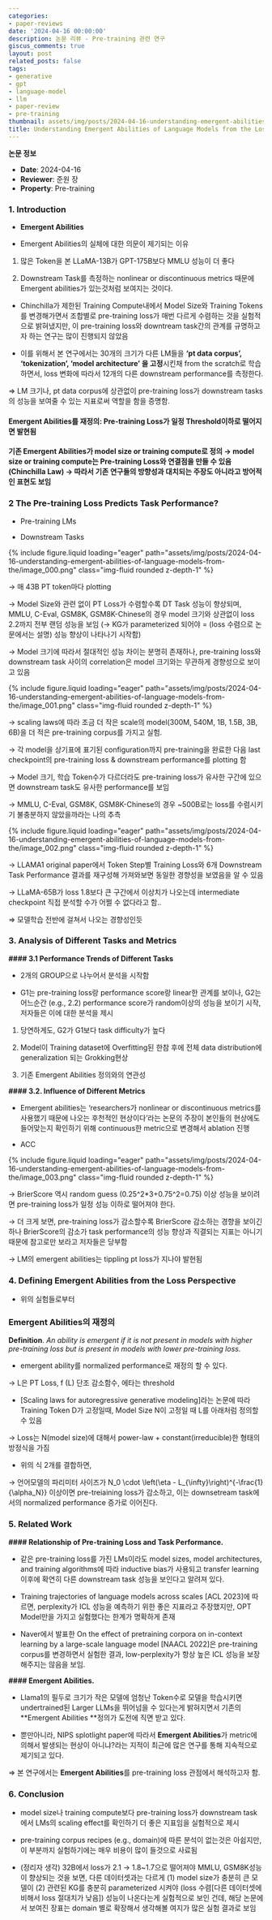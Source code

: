 ```yaml
---
categories:
- paper-reviews
date: '2024-04-16 00:00:00'
description: 논문 리뷰 - Pre-training 관련 연구
giscus_comments: true
layout: post
related_posts: false
tags:
- generative
- gpt
- language-model
- llm
- paper-review
- pre-training
thumbnail: assets/img/posts/2024-04-16-understanding-emergent-abilities-of-language-models-from-the/thumbnail.jpg
title: Understanding Emergent Abilities of Language Models from the Loss Perspective
---
```


**논문 정보**
- **Date**: 2024-04-16
- **Reviewer**: 준원 장
- **Property**: Pre-training

### 1. Introduction

- **Emergent Abilities**

-  Emergent Abilities의 실체에 대한 의문이 제기되는 이유

1. 많은 Token을 본 LLaMA-13B가 GPT-175B보다 MMLU 성능이 더 좋다

1. Downstream Task를 측정하는 nonlinear or discontinuous metrics 때문에 Emergent abilities가 있는것처럼 보여지는 것이다.

-  Chinchilla가 제한된 Training Compute내에서 Model Size와 Training Tokens를 변경해가면서 조합별로 pre-training loss가 매번 다르게 수렴하는 것을 실험적으로 밝혀냈지만, 이 pre-training loss와 downtream task간의 관계를 규명하고자 하는 연구는 많이 진행되지 않았음

- 이를 위해서 본 연구에서는 30개의 크기가 다른 LM들을 **‘pt data corpus’, ‘tokenization’, ‘model architecture’ 을 고정**시킨채 from the scratch로 학습하면서, loss 변화에 따라서 12개의 다른 downstream performance를 측정한다. 

⇒ LM 크기나, pt data corpus에 상관없이 pre-training loss가 downstream tasks의 성능을 보여줄 수 있는 지표로써 역할을 함을 증명함.

#### Emergent Abilities를 재정의: Pre-training Loss가 일정 Threshold이하로 떨어지면 발현됨

#### 기존 Emergent Abilities가 model size or training compute로 정의 → model size or training compute는 Pre-training Loss와 연결점을 만들 수 있음 (Chinchilla Law) → 따라서 기존 연구들의 방향성과 대치되는 주장도 아니라고 방어적인 표현도 보임

### 2 The Pre-training Loss Predicts Task Performance?

- Pre-training LMs

- Downstream Tasks

{% include figure.liquid loading="eager" path="assets/img/posts/2024-04-16-understanding-emergent-abilities-of-language-models-from-the/image_000.png" class="img-fluid rounded z-depth-1" %}

→ 매 43B PT token마다 plotting

→ Model Size와 관련 없이 PT Loss가 수렴할수록 DT Task 성능이 향상되며, MMLU, C-Eval, GSM8K, GSM8K-Chinese의 경우 model 크기와 상관없이 loss 2.2까지 전부 랜덤 성능을 보임 (→ KG가 parameterized 되어야 = (loss 수렴으로 논문에서는 설명) 성능 향상이 나타나기 시작함)

→ Model 크기에 따라서 절대적인 성능 차이는 분명히 존재하나, pre-training loss와 downstream task 사이의 correlation은 model 크기와는 무관하게 경향성으로 보이고 있음

{% include figure.liquid loading="eager" path="assets/img/posts/2024-04-16-understanding-emergent-abilities-of-language-models-from-the/image_001.png" class="img-fluid rounded z-depth-1" %}

→ scaling laws에 따라 조금 더 작은 scale의 model(300M, 540M, 1B, 1.5B, 3B, 6B)을 더 적은 pre-training corpus를 가지고 실험. 

→ 각 model을 상기표에 표기된 configuration까지 pre-training을 완료한 다음 last checkpoint의 pre-training loss & downstream performance를 plotting 함

→ Model 크기, 학습 Token수가 다르더라도 pre-training loss가 유사한 구간에 있으면 downstream task도 유사한 performance를 보임

→ MMLU, C-Eval, GSM8K, GSM8K-Chinese의 경우 ~500B로는 loss를 수렴시키기 불충분하지 않았을까라는 나의 추측

{% include figure.liquid loading="eager" path="assets/img/posts/2024-04-16-understanding-emergent-abilities-of-language-models-from-the/image_002.png" class="img-fluid rounded z-depth-1" %}

→ LLAMA1 original paper에서 Token Step별 Training Loss와 6개 Downstream Task Performance 결과를 재구성해 가져와보면 동일한 경향성을 보였음을 알 수 있음

→ LLaMA-65B가 loss 1.8보다 큰 구간에서 이상치가 나오는데 intermediate checkpoint 직접 분석할 수가 어쩔 수 없다라고 함..

⇒ 모델학습 전반에 걸쳐서 나오는 경향성인듯

### 3. Analysis of Different Tasks and Metrics

**#### 3.1 Performance Trends of Different Tasks**

- 2개의 GROUP으로 나누어서 분석을 시작함

- G1는 pre-training loss랑 performance score랑 linear한 관계를 보이나, G2는 어느순간 (e.g., 2.2) performance score가 random이상의 성능을 보이기 시작, 저자들은 이에 대한 분석을 제시

1. 당연하게도, G2가 G1보다 task difficulty가 높다

1. Model이 Training dataset에 Overfitting된 한참 후에 전체 data distribution에 generalization 되는 Grokking현상

1. 기존 Emergent Abilities 정의와의 연관성

**#### 3.2. Influence of Different Metrics**

- Emergent abilities는 ‘researchers가 nonlinear or discontinuous metrics를 사용했기 때문에 나오는 후천적인 현상이다’라는 논문의 주장이 본인들의 현상에도 들어맞는지 확인하기 위해 continuous한 metric으로 변경해서 ablation 진행

- ACC

{% include figure.liquid loading="eager" path="assets/img/posts/2024-04-16-understanding-emergent-abilities-of-language-models-from-the/image_003.png" class="img-fluid rounded z-depth-1" %}

→ BrierScore 역시 random guess (0.25^2*3+0.75^2=0.75) 이상 성능을 보이려면 pre-training loss가 일정 성능 이하로 떨어져야 한다. 

→ 더 크게 보면, pre-training loss가 감소할수록 BrierScore 감소하는 경향을 보이긴 하나 BrierScore의 감소가 task performance의 성능 향상과 직결되는 지표는 아니기 때문에 참고로만 보라고 저자들은 당부함

→ LM의 emergent abilities는 tippling pt loss가 지나야 발현됨

### 4. Defining Emergent Abilities from the Loss Perspective

- 위의 실험들로부터

### Emergent Abilities의 재정의

**Definition**. *An ability is emergent if it is not present in models with higher pre-training loss but is present in models with lower pre-training loss.*

- emergent ability를 normalized performance로 재정의 할 수 있다.

→ L은 PT Loss, f (L) 단조 감소함수, 에타는 threshold

- [Scaling laws for autoregressive generative modeling]라는 논문에 따라 Training Token D가 고정일때, Model Size N이 고정일 때 L를 아래처럼 정의할 수 있음

→ Loss는 N(model size)에 대해서 power-law + constant(irreducible)한 형태의 방정식을 가짐

- 위의 식 2개를 결합하면,

→ 언어모델의 파리미터 사이즈가  N_0 \cdot \left(\eta - L_{\infty}\right)^{-\frac{1}{\alpha_N}} 이상이면 pre-treiaining loss가 감소하고, 이는 downsetream task에서의 normalized performance 증가로 이어진다.

### 5. Related Work

**#### Relationship of Pre-training Loss and Task Performance.**

- 같은 pre-training loss를 가진 LMs이라도 model sizes, model architectures, and training algorithms에 따라 inductive bias가 사용되고 transfer learning 이후에 확연히 다른 downstream task 성능을 보인다고 알려져 있다.

- Training trajectories of language models across scales [ACL 2023]에 따르면, perplexity가 ICL 성능을 예측하기 위한 좋은 지표라고 주장했지만, OPT Model만을 가지고 실험했다는 한계가 명확하게 존재

- Naver에서 발표한 On the effect of pretraining corpora on in-context learning by a large-scale language model [NAACL 2022]은 pre-training corpus를 변경하면서 실험한 결과, low-perplexity가 항상 높은 ICL 성능을 보장해주지는 않음을 보임.

**#### Emergent Abilities.**

- Llama1의 필두로 크기가 작은 모델에 엄청난 Token수로 모델을 학습시키면 undertrained된 Larger LLMs을 뛰어넘을 수 있다는게 밝혀지면서 기존의 **Emergent Abilities **정의가 도전에 직면 받고 있다.

- 뿐만아니라, NIPS splotlight paper에 따라서 **Emergent Abilities**가 metric에 의해서 발생되는 현상이 아니냐?라는 지적이 최근에 많은 연구를 통해 지속적으로 제기되고 있다.

⇒ 본 연구에서는 **Emergent Abilities**를 pre-training loss 관점에서 해석하고자 함.

### 6. Conclusion

- model size나 training compute보다 pre-training loss가 downstream task에서 LMs의 scaling effect를 확인하기 더 좋은 지표임을 실험적으로 제시

- pre-training corpus recipes (e.g., domain)에 따른 분석이 없는것은 아쉽지만, 이 부분까지 실험하기에는 매우 비용이 많이 들것으로 사료됨

- (정리자 생각) 32B에서 loss가 2.1 → 1.8~1.7으로 떨어져야 MMLU, GSM8K성능이 향상되는 것을 보면, 다른 데이터셋과는 다르게 (1) model size가 충분히 큰 모델이 (2) 관련된 KG를 충분히 parameterized 시켜야 (loss 수렴[다른 데이터셋에 비해서 loss 절대치가 낮음]) 성능이 나온다는게 실험적으로 보인 건데, 해당 논문에서 보여진 장표는 domain 별로 확장해서 생각해볼 여지가 많은 실험 결과로 보임
